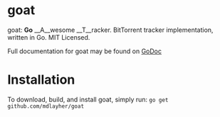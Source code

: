 goat
====

goat: __Go__ __A__wesome __T__racker.  BitTorrent tracker implementation, written in Go.  MIT Licensed.

Full documentation for goat may be found on [GoDoc](http://godoc.org/github.com/mdlayher/goat)

Installation
============

To download, build, and install goat, simply run:
`go get github.com/mdlayher/goat`
